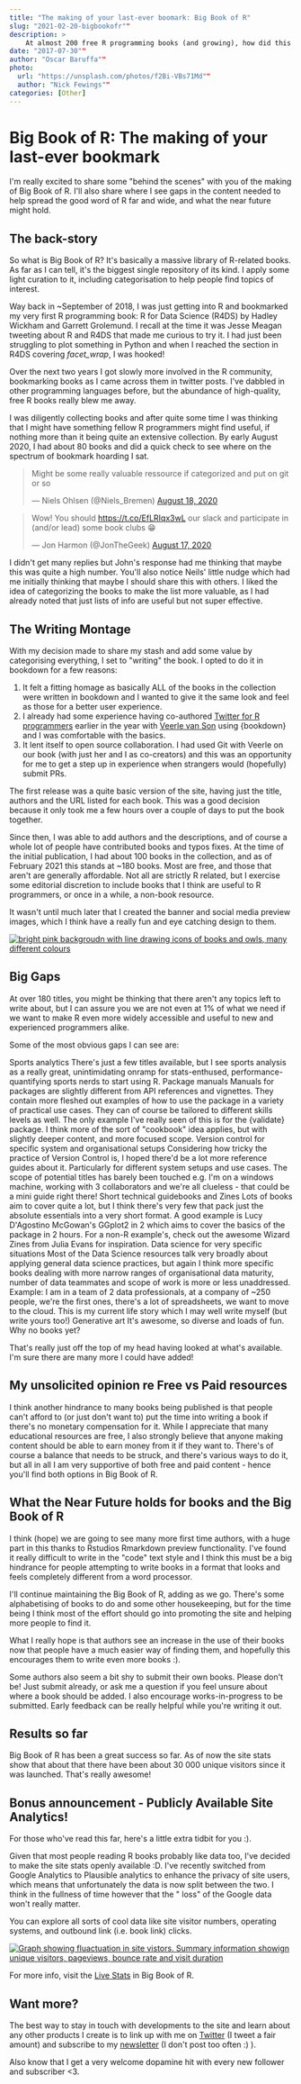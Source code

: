 ```yaml
---
title: "The making of your last-ever boomark: Big Book of R"
slug: "2021-02-20-bigbookofr""
description: >
    At almost 200 free R programming books (and growing), how did this start and where is it going?
date: "2017-07-30""
author: "Oscar Baruffa""
photo:
  url: "https://unsplash.com/photos/f2Bi-VBs71Md""
  author: "Nick Fewings""
categories: [Other]
---
```


# Big Book of R: The making of your last-ever bookmark

I'm really excited to share some "behind the scenes" with you of the making of Big Book of R. I'll also share where I see gaps in the content needed to help spread the good word of R far and wide, and what the near future might hold.

## The back-story

So what is Big Book of R? It's basically a massive library of R-related books. As far as I can tell, it's the biggest single repository of its kind. I apply some light curation to it, including categorisation to help people find topics of interest.

Way back in \~September of 2018, I was just getting into R and bookmarked my very first R programming book: R for Data Science (R4DS) by Hadley Wickham and Garrett Grolemund. I recall at the time it was Jesse Meagan tweeting about R and R4DS that made me curious to try it. I had just been struggling to plot something in Python and when I reached the section in R4DS covering *facet_wrap*, I was hooked!

Over the next two years I got slowly more involved in the R community, bookmarking books as I came across them in twitter posts. I've dabbled in other programming languages before, but the abundance of high-quality, free R books really blew me away.

I was diligently collecting books and after quite some time I was thinking that I might have something fellow R programmers might find useful, if nothing more than it being quite an extensive collection. By early August 2020, I had about 80 books and did a quick check to see where on the spectrum of bookmark hoarding I sat.

<blockquote class="twitter-tweet"><p lang="en" dir="ltr">Might be some really valuable ressource if categorized and put on git or so</p>&mdash; Niels Ohlsen (@Niels_Bremen) <a href="https://twitter.com/Niels_Bremen/status/1295762623405985794?ref_src=twsrc%5Etfw">August 18, 2020</a></blockquote>

<script async src="https://platform.twitter.com/widgets.js" charset="utf-8"></script>

<blockquote class="twitter-tweet"><p lang="en" dir="ltr">Wow! You should <a href="https://t.co/EfLRIqx3wL">https://t.co/EfLRIqx3wL</a> our slack and participate in (and/or lead) some book clubs 😁</p>&mdash; Jon Harmon (@JonTheGeek) <a href="https://twitter.com/JonTheGeek/status/1295442214164869121?ref_src=twsrc%5Etfw">August 17, 2020</a></blockquote>

<script async src="https://platform.twitter.com/widgets.js" charset="utf-8"></script>

I didn't get many replies but John's response had me thinking that maybe this was quite a high number. You'll also notice Neils' little nudge which had me initially thinking that maybe I should share this with others. I liked the idea of categorizing the books to make the list more valuable, as I had already noted that just lists of info are useful but not super effective.

## The Writing Montage

With my decision made to share my stash and add some value by categorising everything, I set to "writing" the book. I opted to do it in bookdown for a few reasons:

1.  It felt a fitting homage as basically ALL of the books in the collection were written in bookdown and I wanted to give it the same look and feel as those for a better user experience.
2.  I already had some experience having co-authored [Twitter for R programmers](https://www.bigbookofr.com/career-community.html#twitter-for-r-programmers) earlier in the year with [Veerle van Son](https://twitter.com/veerlevanson) using {bookdown} and I was comfortable with the basics.
3.  It lent itself to open source collaboration. I had used Git with Veerle on our book (with just her and I as co-creators) and this was an opportunity for me to get a step up in experience when strangers would (hopefully) submit PRs.

The first release was a quite basic version of the site, having just the title, authors and the URL listed for each book. This was a good decision because it only took me a few hours over a couple of days to put the book together.

Since then, I was able to add authors and the descriptions, and of course a whole lot of people have contributed books and typos fixes. At the time of the initial publication, I had about 100 books in the collection, and as of February 2021 this stands at \~180 books. Most are free, and those that aren't are generally affordable. Not all are strictly R related, but I exercise some editorial discretion to include books that I think are useful to R programmers, or once in a while, a non-book resource.

It wasn't until much later that I created the banner and social media preview images, which I think have a really fun and eye catching design to them.

[![bright pink backgroudn with line drawing icons of books and owls, many different colours](images/big_book_social.png)](https://www.bigbookofr.com/)

## Big Gaps

At over 180 titles, you might be thinking that there aren't any topics left to write about, but I can assure you we are not even at 1% of what we need if we want to make R even more widely accessible and useful to new and experienced programmers alike.

Some of the most obvious gaps I can see are:

Sports analytics There's just a few titles available, but I see sports analysis as a really great, unintimidating onramp for stats-enthused, performance-quantifying sports nerds to start using R. Package manuals Manuals for packages are slightly different from API references and vignettes. They contain more fleshed out examples of how to use the package in a variety of practical use cases. They can of course be tailored to different skills levels as well. The only example I've really seen of this is for the {validate} package. I think more of the sort of "cookbook" idea applies, but with slightly deeper content, and more focused scope. Version control for specific system and organisational setups Considering how tricky the practice of Version Control is, I hoped there'd be a lot more reference guides about it. Particularly for different system setups and use cases. The scope of potential titles has barely been touched e.g. I'm on a windows machine, working with 3 collaborators and we're all clueless - that could be a mini guide right there! Short technical guidebooks and Zines Lots of books aim to cover quite a lot, but I think there's very few that pack just the absolute essentials into a very short format. A good example is Lucy D'Agostino McGowan's GGplot2 in 2 which aims to cover the basics of the package in 2 hours. For a non-R example's, check out the awesome Wizard Zines from Julia Evans for inspiration. Data science for very specific situations Most of the Data Science resources talk very broadly about applying general data science practices, but again I think more specific books dealing with more narrow ranges of organisational data maturity, number of data teammates and scope of work is more or less unaddressed. Example: I am in a team of 2 data professionals, at a company of \~250 people, we're the first ones, there's a lot of spreadsheets, we want to move to the cloud. This is my current life story which I may well write myself (but write yours too!) Generative art It's awesome, so diverse and loads of fun. Why no books yet?

That's really just off the top of my head having looked at what's available. I'm sure there are many more I could have added!

## My unsolicited opinion re Free vs Paid resources

I think another hindrance to many books being published is that people can't afford to (or just don't want to) put the time into writing a book if there's no monetary compensation for it. While I appreciate that many educational resources are free, I also strongly believe that anyone making content should be able to earn money from it if they want to. There's of course a balance that needs to be struck, and there's various ways to do it, but all in all I am very supportive of both free and paid content - hence you'll find both options in Big Book of R.

## What the Near Future holds for books and the Big Book of R

I think (hope) we are going to see many more first time authors, with a huge part in this thanks to Rstudios Rmarkdown preview functionality. I've found it really difficult to write in the "code" text style and I think this must be a big hindrance for people attempting to write books in a format that looks and feels completely different from a word processor.

I'll continue maintaining the Big Book of R, adding as we go. There's some alphabetising of books to do and some other housekeeping, but for the time being I think most of the effort should go into promoting the site and helping more people to find it.

What I really hope is that authors see an increase in the use of their books now that people have a much easier way of finding them, and hopefully this encourages them to write even more books :).

Some authors also seem a bit shy to submit their own books. Please don't be! Just submit already, or ask me a question if you feel unsure about where a book should be added. I also encourage works-in-progress to be submitted. Early feedback can be really helpful while you're writing it out.

## Results so far

Big Book of R has been a great success so far. As of now the site stats show that about that there have been about 30 000 unique visitors since it was launched. That's really awesome!

## Bonus announcement - Publicly Available Site Analytics!

For those who've read this far, here's a little extra tidbit for you :).

Given that most people reading R books probably like data too, I've decided to make the site stats openly available :D. I've recently switched from Google Analytics to Plausible analytics to enhance the privacy of site users, which means that unfortunately the data is now split between the two. I think in the fullness of time however that the " loss" of the Google data won't really matter.

You can explore all sorts of cool data like site visitor numbers, operating systems, and outbound link (i.e. book link) clicks.

[![Graph showing fluactuation in site vistors. Summary information showign unique visitors, pageviews, bounce rate and visit duration](images/site_stats.png)](https://www.bigbookofr.com/index.html#live-stats)

For more info, visit the [Live Stats](https://www.bigbookofr.com/index.html#live-stats) in Big Book of R.

## Want more?

The best way to stay in touch with developments to the site and learn about any other products I create is to link up with me on [Twitter](https://twitter.com/OscarBaruffa) (I tweet a fair amount) and subscribe to my [newsletter](https://oscarbaruffa.com/newsletter/) (I don't post too often :) ).

Also know that I get a very welcome dopamine hit with every new follower and subscriber \<3.
